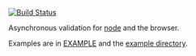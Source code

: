 [![Build Status](https://travis-ci.org/tmpfs/async-validate.svg)](https://travis-ci.org/tmpfs/async-validate)

Asynchronous validation for [node](http://nodejs.org) and the browser.

Examples are in [EXAMPLE](/EXAMPLE.md) and the [example directory](/doc/example).
